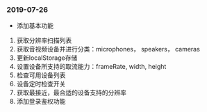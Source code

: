 ### 2019-07-26 

* 添加基本功能
 1.  获取分辨率扫描列表
 2.  获取音视频设备并进行分类：microphones， speakers， cameras
 3.  更新localStorage存储
 4.  设置设备所支持的取流能力：frameRate, width, height
 5.  检查可用设备列表
 6.  设备定时检查开关
 7.  获取最接近，最合适的设备支持的分辨率
 8.  添加登录鉴权功能


